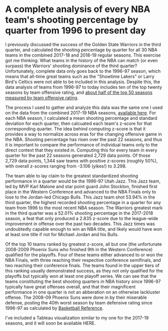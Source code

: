 # A complete analysis of every NBA team's shooting percentage by quarter from 1996 to present day

I previously discussed the success of the Golden State Warriors in the third quarter, and calculated the shooting percentage by quarter for all 30 NBA teams in the combined 2017-18 and 2018-19 regular seasons. This exercise got me thinking: What teams in the history of the NBA can match (or even surpass) the Warriors' shooting dominance of the third quarter? Unfortunately, complete data only goes back to the 1996-97 season, which means that all-time great teams such as the "Showtime Lakers" or Larry Bird's Celtics were not able to be included in this analysis. Despite this, the data analysis of teams from 1996-97 to today includes ten of the top twenty seasons by team offensive rating, and [about half of the top 50 seasons measured by team offensive rating](https://www.basketball-reference.com/play-index/tiny.fcgi?id=fyWGS).

The process I used to gather and analyze this data was the same one I used on the data from the combined 2017-19 NBA seasons, [available here](https://github.com/joshnoonan/QuarterShooting). For each NBA season, I calculated a mean shooting percentage and standard deviation for each quarter, then calcuated each team's z-score for that corresponding quarter. The idea behind computing z-score is that it provides a way to normalize across eras for the changing offensive game in the NBA. Shooting percentage has risen over the past 22 seasons, and thus it is important to compare the performance of individual teams only to the direct context that they existed in. Computing this for every team in every quarter for the past 22 seasons generated 2,729 data points. Of those 2,729 data points, 1,344 saw teams with positive z-scores (roughly 50%), with overall z-scores ranging from -3.106 (yikes!) to 3.298.

The team able to lay claim to the greatest standardized shooting performance in a quarter would be the 1996-97 Utah Jazz. This Jazz team, led by MVP Karl Malone and star point guard John Stockton, finished first place in the Western Conference and advanced to the NBA Finals only to lose to the Jordan-led Chicago Bulls. This Jazz team shot 53.94% in the third quarter, the highest recorded shooting percentage in a quarter for any team from 1996 to the most recent NBA season. The Warriors greatest mark in the third quarter was a 52.01% shooting percentage in the 2017-2018 season, a feat that only produced a 2.835 z-score due to the league-wide improvement in offense over the past two decades. This Jazz times was undoubtedly capable enough to win an NBA title, and likely would have won at least one title if not for Michael Jordan and his Bulls.

Of the top 10 teams ranked by greatest z-score, all but one (the unfortunate 2008-2009 Phoenix Suns who finished 9th in the Western Conference) qualified for the playoffs. Four of these teams either advanced to or won the NBA Finals, with three reaching their respective conference semifinals, and two reaching their conference finals. The teams found in the upper tiers of this ranking usually demonstrated success, as they not only qualified for the playoffs but typically won at least one playoff series. We can see that the teams constituting the best shooting quarters in NBA history since 1996-97 typically have great offenses overall, and that their magnificent performance in one quarter is not an abberation on an otherwise lackluster offense. The 2008-09 Phoenix Suns were done in by their miserable defense, posting the 40th worst season by team defensive rating since 1996-97 as calculated by [Basketball Reference](https://www.basketball-reference.com/play-index/tsl_finder.cgi?request=1&match=single&type=team_totals&year_min=1997&lg_id=NBA&c1stat=def_rtg&c1comp=gt&order_by=def_rtg).

I've included a Tableau visualization similar to my one for the 2017-19 seasons, and it will soon be available HERE.

